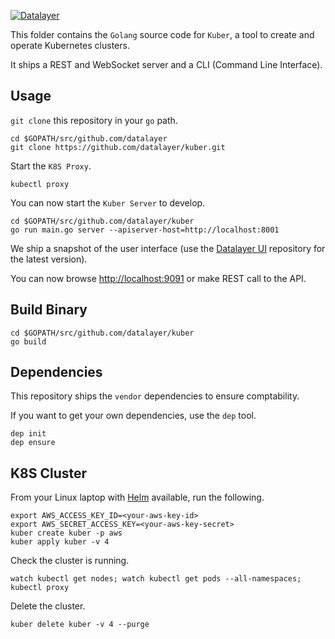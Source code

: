 [![Datalayer](http://datalayer.io/img/logo-datalayer-horizontal.png)](http://datalayer.io)

This folder contains the `Golang` source code for `Kuber`, a tool to create and operate Kubernetes clusters.

It ships a REST and WebSocket server and a CLI (Command Line Interface).

## Usage

`git clone` this repository in your `go` path.

```shell
cd $GOPATH/src/github.com/datalayer
git clone https://github.com/datalayer/kuber.git
```

Start the `K8S Proxy`.

```shell
kubectl proxy
```

You can now start the `Kuber Server` to develop.

```shell
cd $GOPATH/src/github.com/datalayer/kuber
go run main.go server --apiserver-host=http://localhost:8001
```

We ship a snapshot of the user interface (use the [Datalayer UI](https://github.com/datalayer/ui) repository for the latest version).

You can now browse [http://localhost:9091](http://localhost:9091) or make REST call to the API.

## Build Binary

```shell
cd $GOPATH/src/github.com/datalayer/kuber
go build
```

## Dependencies

This repository ships the `vendor` dependencies to ensure comptability.

If you want to get your own dependencies, use the `dep` tool.

```shell
dep init
dep ensure
```

## K8S Cluster

From your Linux laptop with [Helm](https://github.com/kubernetes/helm/releases) available, run the following.

```shell
export AWS_ACCESS_KEY_ID=<your-aws-key-id>
export AWS_SECRET_ACCESS_KEY=<your-aws-key-secret>
kuber create kuber -p aws
kuber apply kuber -v 4
```

Check the cluster is running.

```shell
watch kubectl get nodes; watch kubectl get pods --all-namespaces; kubectl proxy
```

Delete the cluster.

```shell
kuber delete kuber -v 4 --purge
```
